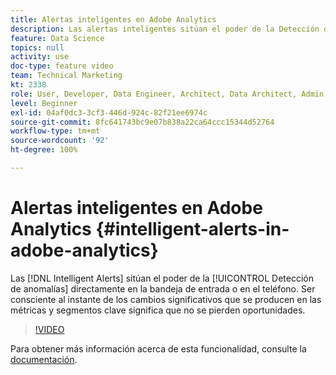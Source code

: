 ```yaml
---
title: Alertas inteligentes en Adobe Analytics
description: Las alertas inteligentes sitúan el poder de la Detección de anomalías directamente en la bandeja de entrada o en el teléfono. Ser consciente al instante de los cambios significativos que se producen en las métricas y segmentos clave significa que no se pierden oportunidades.
feature: Data Science
topics: null
activity: use
doc-type: feature video
team: Technical Marketing
kt: 2338
role: User, Developer, Data Engineer, Architect, Data Architect, Admin, Leader
level: Beginner
exl-id: 04af0dc3-3cf3-446d-924c-82f21ee6974c
source-git-commit: 8fc641743bc9e07b838a22ca64ccc15344d52764
workflow-type: tm+mt
source-wordcount: '92'
ht-degree: 100%

---
```


# Alertas inteligentes en Adobe Analytics {#intelligent-alerts-in-adobe-analytics}

Las [!DNL Intelligent Alerts] sitúan el poder de la [!UICONTROL Detección de anomalías] directamente en la bandeja de entrada o en el teléfono. Ser consciente al instante de los cambios significativos que se producen en las métricas y segmentos clave significa que no se pierden oportunidades.

>[!VIDEO](https://video.tv.adobe.com/v/25446/?quality=12&learn=on)

Para obtener más información acerca de esta funcionalidad, consulte la [documentación](https://experienceleague.adobe.com/docs/analytics/analyze/analysis-workspace/virtual-analyst/intelligent-alerts/intellligent-alerts.html?lang=es).
